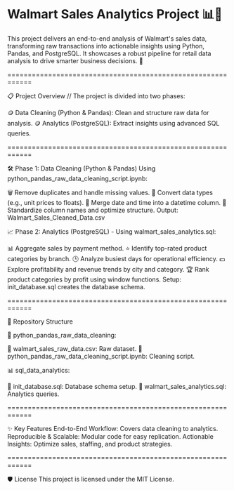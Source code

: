# Walmart Sales Analytics Project 📊💸

This project delivers an end-to-end analysis of Walmart's sales data, transforming raw transactions into actionable insights using Python, Pandas, and PostgreSQL. It showcases a robust pipeline for retail data analysis to drive smarter business decisions. 🚀

============================================================

📋 Project Overview // The project is divided into two phases:

🪙 Data Cleaning (Python & Pandas): Clean and structure raw data for analysis.
🪙 Analytics (PostgreSQL): Extract insights using advanced SQL queries.

============================================================

🛠️ Phase 1: Data Cleaning (Python & Pandas)
Using python_pandas_raw_data_cleaning_script.ipynb:

🗑️ Remove duplicates and handle missing values.
🔄 Convert data types (e.g., unit prices to floats).
📅 Merge date and time into a datetime column.
🧹 Standardize column names and optimize structure.
Output: Walmart_Sales_Cleaned_Data.csv

📈 Phase 2: Analytics (PostgreSQL) - Using walmart_sales_analytics.sql:

📊 Aggregate sales by payment method.
⭐ Identify top-rated product categories by branch.
🕒 Analyze busiest days for operational efficiency.
💵 Explore profitability and revenue trends by city and category.
🏆 Rank product categories by profit using window functions.
Setup: init_database.sql creates the database schema.

============================================================


📂 Repository Structure

🧹 python_pandas_raw_data_cleaning:

📑 walmart_sales_raw_data.csv: Raw dataset.
📑 python_pandas_raw_data_cleaning_script.ipynb: Cleaning script.


📊 sql_data_analytics:

📑 init_database.sql: Database schema setup.
📑 walmart_sales_analytics.sql: Analytics queries.

============================================================

✨ Key Features
End-to-End Workflow: Covers data cleaning to analytics.
Reproducible & Scalable: Modular code for easy replication.
Actionable Insights: Optimize sales, staffing, and product strategies.

============================================================

🛡️ License
This project is licensed under the MIT License.


